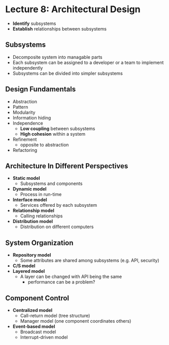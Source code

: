 # Lecture 8: Architectural Design

- **Identify** subsystems
- **Establish** relationships between subsystems

## Subsystems

- Decomposite system into managable parts
- Each subsystem can be assigned to a developer or a team to implement independently
- Subsystems can be divided into simpler subsystems

## Design Fundamentals

- Abstraction
- Pattern
- Modularity
- Information hiding
- Independence
  - **Low coupling** between subsystems
  - **High cohesion** within a system
- Refinement
  - opposite to abstraction
- Refactoring

## Architecture In Different Perspectives

- **Static model**
  - Subsystems and components
- **Dynamic model**
  - Process in run-time
- **Interface model**
  - Services offered by each subsystem
- **Relationship model**
  - Calling relationships
- **Distribution model**
  - Distribution on different computers

## System Organization

- **Repository model**
  - Some attributes are shared among subsystems (e.g. API, security)
- **C/S model**
- **Layered model**
  - A layer can be changed with API being the same
    - performance can be a problem?

## Component Control

- **Centralized model**
  - Call-return model (tree structure)
  - Manager model (one component coordinates others)
- **Event-based model**
  - Broadcast model
  - Interrupt-driven model
